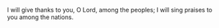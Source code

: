 I will give thanks to you, O Lord, among the peoples; I will sing praises to you among the nations.
